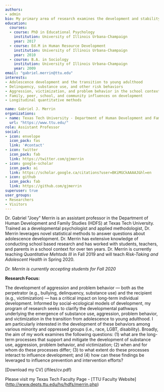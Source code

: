 ```yaml
---
authors:
- admin
bio: My primary area of research examines the development and stability of aggression, substance use, victimization, and other problem behaviors across adolescence and in the transition to young adulthood.
education:
  courses:
  - course: PhD in Educational Psychology
    institution: University of Illinois Urbana-Champaign
    year: 2017
  - course: Ed.M in Human Resource Development
    institution: University of Illinois Urbana-Champaign
    year: 2010
  - course: B.A. in Sociology
    institution: University of Illinois Urbana-Champaign
    year: 2009
email: "gabriel.merrin@ttu.edu"
interests:
- Adolescence development and the transition to young adulthood
- Delinquency, substance use, and other risk behaviors 
- Aggression, victimization, and problem behavior in the school context
- Family, peer, school, and community influences on development
- Longitudinal quantitative methods

name: Gabriel J. Merrin
organizations:
- name: Texas Tech University - Department of Human Development and Family Studies
  url: "https://www.ttu.edu/"
role: Assistant Professor
social:
- icon: envelope
  icon_pack: fas
  link: '#contact'
- icon: twitter
  icon_pack: fab
  link: https://twitter.com/gjmerrin
- icon: google-scholar
  icon_pack: ai
  link: https://scholar.google.ca/citations?user=BKiMGCkAAAAJ&hl=en
- icon: github
  icon_pack: fab
  link: https://github.com/gjmerrin
superuser: true
user_groups:
- Researchers
- Visitors
---
```


Dr. Gabriel "Joey" Merrin is an assistant professor in the Department of Human Development and Family Studies (HDFS) at Texas Tech University. Trained as a developmental psychologist and applied methodologist, Dr. Merrin leverages novel statistical methods to answer questions about adolescence development. Dr. Merrin has extensive knowledge of conducting school based research and has worked with students, teachers, and parents in a school context for over ten years. Dr. Merrin is currently teaching *Quantitative Mehtods III* in Fall 2019 and will teach *Risk-Taking and Adolescent Health* in Spring 2020. 

*Dr. Merrin is currently accepting students for Fall 2020*

**Research Focus:**

The development of aggression and problem behavior — both as the perpetrator (e.g., bullying, delinquency, substance use) and the recipient (e.g., victimization) — has a critical impact on long-term individual development. Informed by social-ecological models of development, my program of research seeks to clarify the developmental pathways underlying the emergence of substance use, aggression, problem behavior, and victimization in the transition from adolescence to young adulthood. I am particularly interested in the development of these behaviors among various minority and oppressed groups (i.e., race, LGBT, disability). Broadly, the aim of my work examines the following questions: (1) what are the long-term processes that support and mitigate the development of substance use, aggression, problem behavior, and victimization; (2) when and for whom do these processes differ; (3) to what extent do these processes interact to influence development; and (4) how can these findings be leveraged to influence prevention and intervention efforts?

[Download my CV] (/files/cv.pdf)

Please visit my Texas Tech Faculty Page - [TTU Faculty Website] (http://www.depts.ttu.edu/hs/hdfs/merrin.php)
